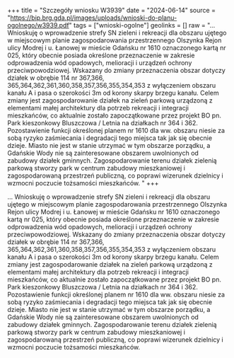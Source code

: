 +++
title = "Szczegóły wniosku W3939"
date = "2024-06-14"
source = "https://bip.brg.gda.pl/images/uploads/wnioski-do-planu-ogolnego/w3939.pdf"
tags = ["wnioski-ogolne"]
geolinks = []
raw = "... Wnioskuję o wprowadzenie strefy SN zieleni i rekreacji dla obszaru ujętego w miejscowym planie zagospodarowania przestrzennego Olszynka Rejon ulicy Modrej i u. Łanowej w mieście Gdańsku nr 1610 oznaczonego kartą nr 025, który obecnie posiada określone przeznaczenie w zakresie odprowadzenia wód opadowych, melioracji i urządzeń ochrony przeciwpowodziowej. Wskazany do zmiany przeznaczenia obszar dotyczy działek w obrębie 114 nr 367,366, 365,364,362,361,360,358,357,356,355,354,353 z wyłączeniem obszaru kanału A i pasa o szerokości 3m od korony skarpy brzegu kanału. Celem zmiany jest zagospodarowanie działek na zieleń parkową urządzoną z elementami małej architektury dla potrzeb rekreacji i integracji mieszkańców, co aktualnie zostało zapoczątkowane przez projekt BO pn. Park kieszonkowy Bluszczowa / Letnia na działkach nr 364 i 362. Pozostawienie funkcji określonej planem nr 1610 dla ww. obszaru niesie za sobą ryzyko zaśmiecania i degradacji tego miejsca tak jak się obecnie dzieje. Miasto nie jest w stanie utrzymać w tym obszarze porządku, a Gdańskie Wody nie są zainteresowane obszarem uwolnionych od zabudowy działek gminnych. Zagospodarowanie terenu działek zielenią parkową stworzy park w centrum zabudowy mieszkaniowej i zagospodarowaną przestrzeń publiczną, co poprawi wizerunek dzielnicy i wzmocni poczucie tożsamości mieszkańców. "
+++

... Wnioskuję o wprowadzenie strefy SN zieleni i rekreacji dla obszaru ujętego w miejscowym
planie zagospodarowania przestrzennego Olszynka Rejon ulicy Modrej i u. Łanowej w mieście Gdańsku nr
1610 oznaczonego kartą nr 025, który obecnie posiada określone przeznaczenie w zakresie odprowadzenia
wód opadowych, melioracji i urządzeń ochrony przeciwpowodziowej. Wskazany do zmiany przeznaczenia
obszar dotyczy działek w obrębie 114 nr 367,366, 365,364,362,361,360,358,357,356,355,354,353 z
wyłączeniem obszaru kanału A i pasa o szerokości 3m od korony skarpy brzegu kanału. Celem zmiany jest
zagospodarowanie działek na zieleń parkową urządzoną z elementami małej architektury dla potrzeb rekreacji
i integracji mieszkańców, co aktualnie zostało zapoczątkowane przez projekt BO pn. Park kieszonkowy
Bluszczowa / Letnia na działkach nr 364 i 362. Pozostawienie funkcji określonej planem nr 1610 dla ww.
obszaru niesie za sobą ryzyko zaśmiecania i degradacji tego miejsca tak jak się obecnie dzieje. Miasto nie
jest w stanie utrzymać w tym obszarze porządku, a Gdańskie Wody nie są zainteresowane obszarem
uwolnionych od zabudowy działek gminnych. Zagospodarowanie terenu działek zielenią parkową stworzy
park w centrum zabudowy mieszkaniowej i zagospodarowaną przestrzeń publiczną, co poprawi wizerunek
dzielnicy i wzmocni poczucie tożsamości mieszkańców.



